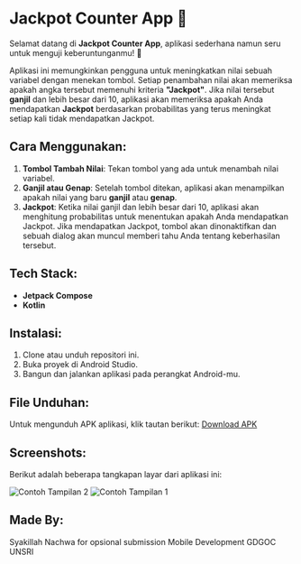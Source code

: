 # Jackpot Counter App 🎉

Selamat datang di **Jackpot Counter App**, aplikasi sederhana namun seru untuk menguji keberuntunganmu! 🎰

Aplikasi ini memungkinkan pengguna untuk meningkatkan nilai sebuah variabel dengan menekan tombol. Setiap penambahan nilai akan memeriksa apakah angka tersebut memenuhi kriteria **"Jackpot"**. Jika nilai tersebut **ganjil** dan lebih besar dari 10, aplikasi akan memeriksa apakah Anda mendapatkan **Jackpot** berdasarkan probabilitas yang terus meningkat setiap kali tidak mendapatkan Jackpot.

## Cara Menggunakan:
1. **Tombol Tambah Nilai**: Tekan tombol yang ada untuk menambah nilai variabel.
2. **Ganjil atau Genap**: Setelah tombol ditekan, aplikasi akan menampilkan apakah nilai yang baru **ganjil** atau **genap**.
3. **Jackpot**: Ketika nilai ganjil dan lebih besar dari 10, aplikasi akan menghitung probabilitas untuk menentukan apakah Anda mendapatkan Jackpot. Jika mendapatkan Jackpot, tombol akan dinonaktifkan dan sebuah dialog akan muncul memberi tahu Anda tentang keberhasilan tersebut.

## Tech Stack:
- **Jetpack Compose**
- **Kotlin**

## Instalasi:
1. Clone atau unduh repositori ini.
2. Buka proyek di Android Studio.
3. Bangun dan jalankan aplikasi pada perangkat Android-mu.

## File Unduhan:
Untuk mengunduh APK aplikasi, klik tautan berikut:
[Download APK](https://drive.google.com/file/d/1qrVyzgUaLYr0NUYXbDnkZRYKiTLMvNJ9/view?usp=drive_link)

## Screenshots:
Berikut adalah beberapa tangkapan layar dari aplikasi ini:

![Contoh Tampilan 2]([https://drive.google.com/file/d/1e5J6bAzO3i8l9ThApwvEqUwMWJliKhS0/view?usp=drive_link](https://drive.google.com/file/d/1e5J6bAzO3i8l9ThApwvEqUwMWJliKhS0/view?usp=sharing))
![Contoh Tampilan 1]([https://drive.google.com/file/d/14AbfF7aPPCPD9sUOnoq2Z3ESF-b0kLuH/view?usp=drive_link](https://drive.google.com/file/d/14AbfF7aPPCPD9sUOnoq2Z3ESF-b0kLuH/view?usp=sharing))

## Made By:
Syakillah Nachwa for opsional submission Mobile Development GDGOC UNSRI
